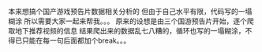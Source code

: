 本来想搞个国产游戏预告片数据相关分析的 但由于自己水平有限，代码写的一塌糊涂 所以需要大家一起来帮我。。。
原来的设想是由三个国游预告片开始，逐个爬取地下推荐视频的信息 结果爬出来的数据乱七八糟的，循环也写的一塌糊涂，不得已只能在每一句后面都加个break。。。
